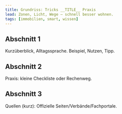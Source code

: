 ```yaml
---
title: Grundriss: Tricks __TITLE__ Praxis
lead: Zonen, Licht, Wege – schnell besser wohnen.
tags: [immobilien, smart, wissen]
---
```

## Abschnitt 1
Kurzüberblick, Alltagssprache. Beispiel, Nutzen, Tipp.

## Abschnitt 2
Praxis: kleine Checkliste oder Rechenweg.

## Abschnitt 3
Quellen (kurz): Offizielle Seiten/Verbände/Fachportale.
